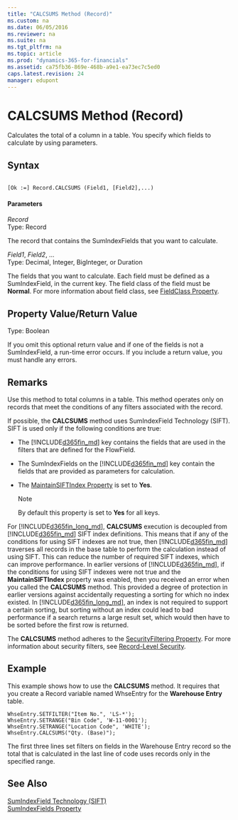 ```yaml
---
title: "CALCSUMS Method (Record)"
ms.custom: na
ms.date: 06/05/2016
ms.reviewer: na
ms.suite: na
ms.tgt_pltfrm: na
ms.topic: article
ms.prod: "dynamics-365-for-financials"
ms.assetid: ca75fb36-869e-468b-a9e1-ea73ec7c5ed0
caps.latest.revision: 24
manager: edupont
---
```

# CALCSUMS Method (Record)
Calculates the total of a column in a table. You specify which fields to calculate by using parameters.  

## Syntax  

```  

[Ok :=] Record.CALCSUMS (Field1, [Field2],...)  
```  

#### Parameters  
 *Record*  
 Type: Record  

 The record that contains the SumIndexFields that you want to calculate.  

 *Field1*, *Field2*, …  
 Type: Decimal, Integer, BigInteger, or Duration  

 The fields that you want to calculate. Each field must be defined as a SumIndexField, in the current key. The field class of the field must be **Normal**. For more information about field class, see [FieldClass Property](../devenv-FieldClass-Property.md).  

## Property Value/Return Value  
 Type: Boolean  

 If you omit this optional return value and if one of the fields is not a SumIndexField, a run-time error occurs. If you include a return value, you must handle any errors.  

## Remarks  
 Use this method to total columns in a table. This method operates only on records that meet the conditions of any filters associated with the record.  

 If possible, the **CALCSUMS** method uses SumIndexField Technology \(SIFT\). SIFT is used only if the following conditions are true:  

-   The [!INCLUDE[d365fin_md](../includes/d365fin_md.md)] key contains the fields that are used in the filters that are defined for the FlowField.  

-   The SumIndexFields on the [!INCLUDE[d365fin_md](../includes/d365fin_md.md)] key contain the fields that are provided as parameters for calculation.  

-   The [MaintainSIFTIndex Property](../devenv-MaintainSIFTIndex-Property.md) is set to **Yes**.  

    > [!NOTE]  
    >  By default this property is set to **Yes** for all keys.  

 For [!INCLUDE[d365fin_long_md](../includes/d365fin_long_md.md)], **CALCSUMS** execution is decoupled from [!INCLUDE[d365fin_md](../includes/d365fin_md.md)] SIFT index definitions. This means that if any of the conditions for using SIFT indexes are not true, then [!INCLUDE[d365fin_md](../includes/d365fin_md.md)] traverses all records in the base table to perform the calculation instead of using SIFT. This can reduce the number of required SIFT indexes, which can improve performance. In earlier versions of [!INCLUDE[d365fin_md](../includes/d365fin_md.md)], if the conditions for using SIFT indexes were not true and the **MaintainSIFTIndex** property was enabled, then you received an error when you called the **CALCSUMS** method. This provided a degree of protection in earlier versions against accidentally requesting a sorting for which no index existed. In [!INCLUDE[d365fin_long_md](../includes/d365fin_long_md.md)], an index is not required to support a certain sorting, but sorting without an index could lead to bad performance if a search returns a large result set, which would then have to be sorted before the first row is returned.  

 The **CALCSUMS** method adheres to the [SecurityFiltering Property](../devenv-SecurityFiltering-Property.md). For more information about security filters, see [Record-Level Security](Record-Level-Security.md).  

## Example  
 This example shows how to use the **CALCSUMS** method. It requires that you create a Record variable named WhseEntry for the **Warehouse Entry** table.  

```  
WhseEntry.SETFILTER("Item No.", 'LS-*');  
WhseEntry.SETRANGE("Bin Code", 'W-11-0001');  
WhseEntry.SETRANGE("Location Code", 'WHITE');  
WhseEntry.CALCSUMS("Qty. (Base)");  
```  

 The first three lines set filters on fields in the Warehouse Entry record so the total that is calculated in the last line of code uses records only in the specified range.  

## See Also  
 [SumIndexField Technology \(SIFT\)](devenv-SumIndexField-Technology--SIFT.md)   
 [SumIndexFields Property](../devenv-SumIndexFields-Property.md)

